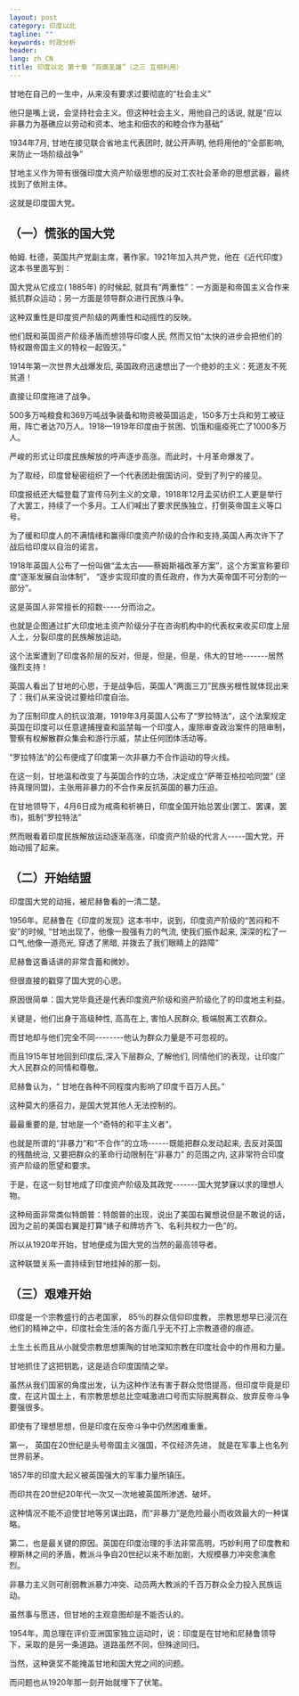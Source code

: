 ```yaml
---
layout: post
category: 印度以北
tagline: ""
keywords: 时政分析
header:
lang: zh_CN 
title: 印度以北 第十章 “双面圣雄”（之三 互相利用）
---
```


甘地在自己的一生中，从来没有要求过要彻底的“社会主义”

他只是嘴上说，会坚持社会主义。但这种社会主义，用他自己的话说, 就是“应以非暴力为基礁应以劳动和资本、地主和佃农的和睦合作为基础”

1934年7月, 甘地在接见联合省地主代表团时, 就公开声明, 他将用他的“全部影响, 来防止一场阶级战争”

甘地主义作为带有很强印度大资产阶级思想的反对工农社会革命的思想武器，最终找到了依附主体。

这就是印度国大党。

## （一）慌张的国大党

帕姆. 杜德，英国共产党副主席，著作家。1921年加入共产党，他在《近代印度》这本书里面写到：

国大党从它成立( 1885年) 的时候起, 就具有“两重性”：一方面是和帝国主义合作来抵抗群众运动；另一方面是领导群众进行民族斗争。

这种双重性是印度资产阶级的两重性和动摇性的反映。

他们既和英国资产阶级矛盾而想领导印度人民, 然而又怕“太快的进步会把他们的特权跟帝国主义的特权一起毁灭。”

1914年第一次世界大战爆发后, 英国政府迅速想出了一个绝妙的主义：死道友不死贫道！

直接让印度拖进了战争。

500多万吨粮食和369万吨战争装备和物资被英国运走，150多万士兵和劳工被征用，阵亡者达70万人。1918—1919年印度由于贫困、饥饿和瘟疫死亡了1000多万人。

严峻的形式让印度民族解放的呼声逐步高涨。而此时，十月革命爆发了。

为了取经，印度曾秘密组织了一个代表团赴俄国访问，受到了列宁的接见。

印度报纸还大幅登载了宣传马列主义的文章，1918年12月孟买纺织工人更是举行了大罢工，持续了一个多月。工人们喊出了要求民族独立，打倒英帝国主义等口号。

为了缓和印度人的不满情绪和赢得印度资产阶级的合作和支持,英国人再次许下了战后给印度以自治的诺言。

1918年英国人公布了一份叫做“孟太古——蔡姆斯福改革方案”，这个方案宣称要印度“逐渐发展自治体制”， “逐步实现印度的责任政府，作为大英帝国不可分割的一部分”。

这是英国人非常擅长的招数-----分而治之。

也就是企图通过扩大印度地主资产阶级分子在咨询机构中的代表权来收买印度上层人土，分裂印度的民族解放运动。

这个法案遭到了印度各阶层的反对，但是，但是，但是，伟大的甘地-------居然强烈支持！

英国人看出了甘地的心思，于是战争后，英国人“两面三刀”民族劣根性就体现出来了：我们从来没说过要给印度自治。

为了压制印度人的抗议浪潮，1919年3月英国人公布了“罗拉特法”，这个法案规定英国在印度可以任意逮捕搜查和监禁每一个印度人，废除审查政治案件的陪审制，警察有权解散群众集会和游行示威，禁止任何团体活动等。

“罗拉特法”的公布便成了印度第一次非暴力不合作运动的导火线。

在这一刻，甘地温和改变了与英国合作的立场，决定成立“萨蒂亚格拉哈同盟” (坚持真理同盟)，主张用非暴力的不合作来反抗英国的暴力压迫。

在甘地领导下，4月6日成为戒斋和祈祷日，印度全国开始总罢业(罢工、罢课，罢市)，抵制“罗拉特法”

然而眼看着印度民族解放运动逐渐高涨，印度资产阶级的代言人-----国大党，开始动摇了起来。

## （二）开始结盟

印度国大党的动摇，被尼赫鲁看的一清二楚。

1956年，尼赫鲁在《印度的发现》这本书中，说到，印度资产阶级的“苦闷和不安”的时候, “甘地出现了，他像一股强有力的气流, 使我们振作起来, 深深的松了一口气,他像一道亮光, 穿透了黑暗, 并拨去了我们眼睛上的路障”

尼赫鲁这番话讲的非常含蓄和微妙。

但很直接的戳穿了国大党的心思。

原因很简单：国大党毕竟还是代表印度资产阶级和资产阶级化了的印度地主利益。

关键是，他们出身于高级种性, 高高在上, 害怕人民群众, 极端脱离工农群众。

而甘地却与他们完全不同--------他认为群众力量是不可忽视的。

而且1915年甘地回到印度后,深入下层群众, 了解他们, 同情他们的表现，让印度广大人民群众的同情和尊敬。

尼赫鲁认为，“ 甘地在各种不同程度内影响了印度千百万人民。”

这种莫大的感召力，是国大党其他人无法控制的。

最最重要的是, 甘地是一个“奇特的和平主义者”。

也就是所谓的“非暴力”和“不合作”的立场------既能把群众发动起来, 去反对英国的残酷统治, 又要把群众的革命行动限制在“非暴力” 的范围之内, 这非常符合印度资产阶级的愿望和要求。

于是，在这一刻甘地成了印度资产阶级及其政党-------国大党梦寐以求的理想人物。

这种局面非常类似特朗普：特朗普的出现，说出了美国右翼想说但是不敢说的话，因为之前的美国右翼是打算“婊子和牌坊齐飞、名利共权力一色”的。

所以从1920年开始，甘地便成为国大党的当然的最高领导者。

这种联盟关系一直持续到甘地挂掉的那一刻。

## （三）艰难开始

印度是一个宗教盛行的古老国家， 85％的群众信仰印度教， 宗教思想早已浸沉在他们的精神之中，印度社会生活的各方面几乎无不打上宗教道德的痕迹。

土生土长而且从小就受宗教思想熏陶的甘地深知宗教在印度社会中的作用和力量。

甘地抓住了这把钥匙，这是适合印度国情之举。

虽然从我们国家的角度出发，认为这种作法有害于群众觉悟提高，但印度毕竟是印度，在这片国土上，有宗教思想总比空喊激进口号而实际脱离群众、放弃反帝斗争要强很多。

即使有了理想思想，但是印度在反帝斗争中仍然困难重重。

第一， 英国在20世纪是头号帝国主义强国，不仅经济先进， 就是在军事上也名列世界前茅。

1857年的印度大起义被英国强大的军事力量所镇压。

而印共在20世纪20年代一次又一次地被英国所渗透、破坏。

这种情况不能不迫使甘地等另谋出路，而“非暴力”是危险最小而收效最大的一种谋略。

第二，也是最关键的原因。英国在印度治理的手法非常高明，巧妙利用了印度教和穆斯林之间的矛盾，教派斗争自20世纪以来不断加剧，大规模暴力冲突愈演愈烈。

非暴力主义则可削弱教派暴力冲突、动员两大教派的千百万群众全力投入民族运动。

虽然事与愿违，但甘地的主观意图却是不能否认的。

1954年，周总理在评价亚洲国家独立运动时，说：印度是在甘地和尼赫鲁领导下，采取的是另一条道路。道路虽然不同，但殊途同归。

当然，这种褒奖不能掩盖甘地和国大党之间的问题。

而问题也从1920年那一刻开始就埋下了伏笔。



